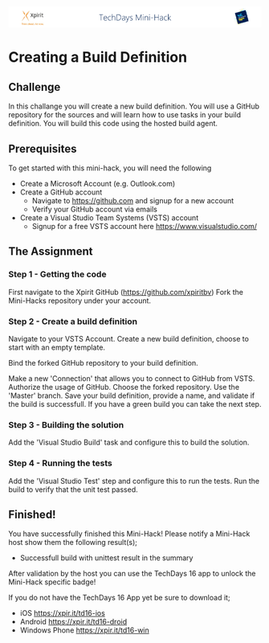 ![Xpirit TechDays MiniHack Banner](../HackBanner-s.png)
# Creating a Build Definition

## Challenge ##
In this challange you will create a new build definition. You will use a GitHub repository for the sources and will learn how to use tasks in your build definition. You will build this code using the hosted build agent.

## Prerequisites ##
To get started with this mini-hack, you will need the following 

- Create a Microsoft Account (e.g. Outlook.com)
- Create a GitHub account
    - Navigate to https://github.com and signup for a new account
    - Verify your GitHub account via emails
- Create a Visual Studio Team Systems (VSTS) account
    - Signup for a free VSTS account here https://www.visualstudio.com/

## The Assignment ##

### Step 1 - Getting the code ###
First navigate to the Xpirit GitHub (https://github.com/xpiritbv)
Fork the Mini-Hacks repository under your account.

### Step 2 - Create a build definition ###
Navigate to your VSTS Account. Create a new build definition, choose to start with an empty template.

Bind the forked GitHub repository to your build definition. 

Make a new 'Connection' that allows you to connect to GitHub from VSTS. Authorize the usage of GitHub. Choose the forked repository. Use the 'Master' branch. Save your build definition, provide a name, and validate if the build is successfull. If you have a green build you can take the next step.

### Step 3 - Building the solution ###
Add the 'Visual Studio Build' task and configure this to build the solution.

### Step 4 - Running the tests ###
Add the 'Visual Studio Test' step and configure this to run the tests.
Run the build to verify that the unit test passed.

## Finished! ##
You have successfully finished this Mini-Hack! Please notify a Mini-Hack host show them the following result(s);

- Successfull build with unittest result in the summary

After validation by the host you can use the TechDays 16 app to unlock the Mini-Hack specific badge!

If you do not have the TechDays 16 App yet be sure to download it;
- iOS <https://xpir.it/td16-ios>
- Android <https://xpir.it/td16-droid>
- Windows Phone <https://xpir.it/td16-win>
